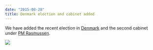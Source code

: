 ```yaml
---
date: "2015-08-28"
title: Denmark election and cabinet added
---
```


We have added the recent election in [Denmark](http://www.parlgov.org/explore/dnk/election/2015-06-18/) and the second cabinet under [PM Rasmussen](http://www.parlgov.org/explore/dnk/cabinet/2015-06-28/).

![](/images/parliament-netherlands.jpg)
